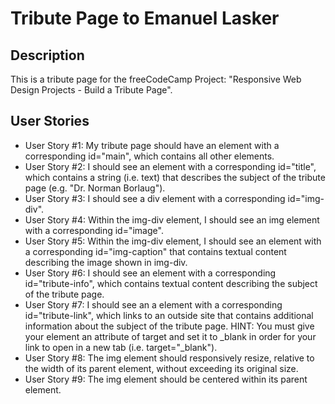 # Tribute Page to Emanuel Lasker

## Description

This is a tribute page for the freeCodeCamp Project: "Responsive Web Design Projects - Build a Tribute Page".

## User Stories

* User Story #1: My tribute page should have an element with a corresponding id="main", which contains all other elements.
* User Story #2: I should see an element with a corresponding id="title", which contains a string (i.e. text) that describes the subject of the tribute page (e.g. "Dr. Norman Borlaug").
* User Story #3: I should see a div element with a corresponding id="img-div".
* User Story #4: Within the img-div element, I should see an img element with a corresponding id="image".
* User Story #5: Within the img-div element, I should see an element with a corresponding id="img-caption" that contains textual content describing the image shown in img-div.
* User Story #6: I should see an element with a corresponding id="tribute-info", which contains textual content describing the subject of the tribute page.
* User Story #7: I should see an a element with a corresponding id="tribute-link", which links to an outside site that contains additional information about the subject of the tribute page. HINT: You must give your element an attribute of target and set it to _blank in order for your link to open in a new tab (i.e. target="_blank").
* User Story #8: The img element should responsively resize, relative to the width of its parent element, without exceeding its original size.
* User Story #9: The img element should be centered within its parent element.
